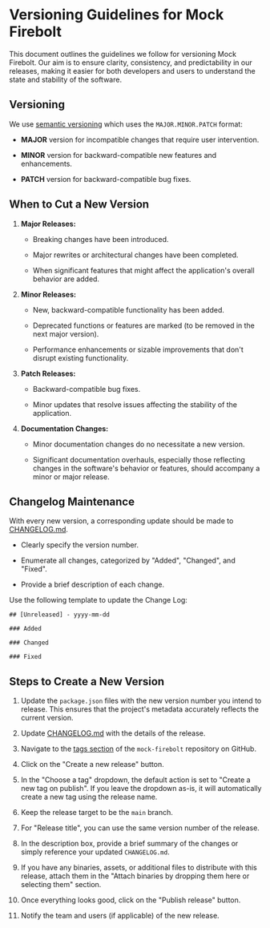 # Versioning Guidelines for Mock Firebolt

This document outlines the guidelines we follow for versioning Mock Firebolt. Our aim is to ensure clarity, consistency, and predictability in our releases, making it easier for both developers and users to understand the state and stability of the software.

## Versioning

We use [semantic versioning](https://semver.org/) which uses the `MAJOR.MINOR.PATCH` format:

* **MAJOR** version for incompatible changes that require user intervention.

* **MINOR** version for backward-compatible new features and enhancements.

* **PATCH** version for backward-compatible bug fixes.

## When to Cut a New Version

1. **Major Releases:**

    * Breaking changes have been introduced.

    * Major rewrites or architectural changes have been completed.

    * When significant features that might affect the application's overall behavior are added.

2. **Minor Releases:**

    * New, backward-compatible functionality has been added.

    * Deprecated functions or features are marked (to be removed in the next major version).

    * Performance enhancements or sizable improvements that don't disrupt existing functionality.

3. **Patch Releases:**

    * Backward-compatible bug fixes.

    * Minor updates that resolve issues affecting the stability of the application.

4. **Documentation Changes:**
    * Minor documentation changes do no necessitate a new version.

    * Significant documentation overhauls, especially those reflecting changes in the software's behavior or features, should accompany a minor or major release.

## Changelog Maintenance

With every new version, a corresponding update should be made to [CHANGELOG.md](../CHANGELOG.md). 

* Clearly specify the version number.

* Enumerate all changes, categorized by "Added", "Changed", and "Fixed".

* Provide a brief description of each change.

Use the following template to update the Change Log:

```
## [Unreleased] - yyyy-mm-dd

### Added

### Changed

### Fixed

```


## Steps to Create a New Version

1. Update the `package.json` files with the new version number you intend to release. This ensures that the project's metadata accurately reflects the current version.

2. Update [CHANGELOG.md](../CHANGELOG.md) with the details of the release.

3. Navigate to the [tags section](https://github.com/rdkcentral/mock-firebolt/tags) of the `mock-firebolt` repository on GitHub.

4. Click on the "Create a new release" button.

5. In the "Choose a tag" dropdown, the default action is set to "Create a new tag on publish". If you leave the dropdown as-is, it will automatically create a new tag using the release name.

6. Keep the release target to be the `main` branch.

7. For "Release title", you can use the same version number of the release.

8. In the description box, provide a brief summary of the changes or simply reference your updated `CHANGELOG.md`.

9. If you have any binaries, assets, or additional files to distribute with this release, attach them in the "Attach binaries by dropping them here or selecting them" section.

10. Once everything looks good, click on the "Publish release" button.

11. Notify the team and users (if applicable) of the new release.
